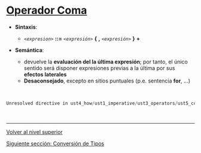 # [Operador Coma](../u5commaOperator/README.md)






* **Sintaxis**:


	+ *`<expresion>`* **::=** *`<expresión>`* **{** **,** *`<expresión>`* **}** **+**
<br><zbr>
* **Semántica**:


	+ devuelve la **evaluación del la última expresión**; por tanto, el único sentido será disponer expresiones previas a la última por sus **efectos laterales**
	+ **Desaconsejado**, excepto en sitios puntuales (p.e. sentencia **for**, …​)



<br><zbr>

```java
Unresolved directive in ust4_how/ust1_imperative/ust3_operators/ust5_comma.adoc - include::../../../../../../../src/0-itinerario/1-imperativa/4-expresiones/3-compuesta/app.adoc[]
```


<br><zbr>


---

[Volver al nivel superior](../README.md)

[Siguiente sección: Conversión de Tipos](../u6typeConversion/README.md)

